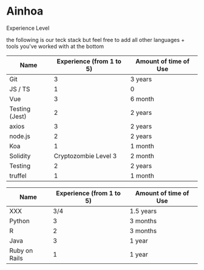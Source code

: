# Ainhoa

Experience Level

the following is our teck stack but feel free to add all other languages + tools you've worked with at the bottom

| Name           | Experience (from 1 to 5) | Amount of time of Use |
| -------------- | ------------------------ | --------------------- |
| Git            | 3                        | 3 years               |
| JS / TS        | 1                      | 0               |
| Vue            | 3                        | 6 month               |
| Testing (Jest) | 2                        | 2 years               |
| axios          | 3                        | 2 years               |
| node.js        | 2                        | 2 years               |
| Koa            | 1                        | 1 month               |
| Solidity       | Cryptozombie Level 3     | 2 month               |
| Testing        | 2                        | 2 years               |
| truffel        | 1                        | 1 month               |



| Name    | Experience (from 1 to 5) | Amount of time of Use |
| ------- | ------------------------ | --------------------- |
| XXX     | 3/4                      | 1.5 years             |
| Python  | 3                        | 3 months              |
| R       | 2                        | 3 months              |
| Java           | 3                | 1 year                |
| Ruby on Rails           | 1                 | 1 year                |
